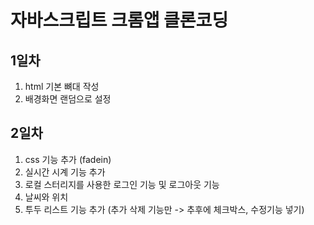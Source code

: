 # 자바스크립트 크롬앱 클론코딩

## 1일차

1. html 기본 뼈대 작성
2. 배경화면 랜덤으로 설정

## 2일차

1. css 기능 추가 (fadein)
2. 실시간 시계 기능 추가
3. 로컬 스터리지를 사용한 로그인 기능 및 로그아웃 기능
4. 날씨와 위치
5. 투두 리스트 기능 추가 (추가 삭제 기능만 -> 추후에 체크박스, 수정기능 넣기)
